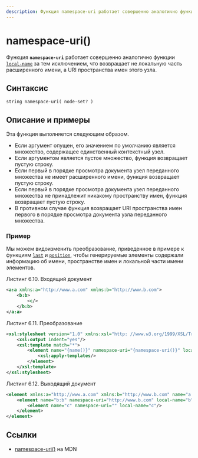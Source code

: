 ```yaml
---
description: Функция namespace-uri работает совершенно аналогично функции local-name за тем исключением, что возвращает не локальную часть расширенного имени, a URI пространства имен этого узла
---
```


# namespace-uri()

Функция **`namespace-uri`** работает совершенно аналогично функции [`local-name`](local-name.md) за тем исключением, что возвращает не локальную часть расширенного имени, a URI пространства имен этого узла.

## Синтаксис

```
string namespace-uri( node-set? )
```

## Описание и примеры

Эта функция выполняется следующим образом.

- Если аргумент опущен, его значением по умолчанию является множество, содержащее единственный контекстный узел.
- Если аргументом является пустое множество, функция возвращает пустую строку.
- Если первый в порядке просмотра документа узел переданного множества не имеет расширенного имени, функция возвращает пустую строку.
- Если первый в порядке просмотра документа узел переданного множества не принадлежит никакому пространству имен, функция возвращает пустую строку.
- В противном случае функция возвращает URI пространства имен первого в порядке просмотра документа узла переданного множества.

### Пример

Мы можем видоизменить преобразование, приведенное в примере к функциям [`last`](last.md) и [`position`](position.md), чтобы генерируемые элементы содержали информацию об имени, пространстве имен и локальной части имени элементов.

Листинг 6.10. Входящий документ

```xml
<a:a xmlns:a="http://www.a.com" xmlns:b="http://www.b.com">
    <b:b>
        <c/>
    </b:b>
</a:a>
```

Листинг 6.11. Преобразование

```xml
<xsl:stylesheet version="1.0" xmlns:xsl="http: //www.w3.org/1999/XSL/Transform" xmlns:a="http://www.a.com" xmlns:b="http://www.b.com">
    <xsl:output indent="yes"/>
    <xsl:template match="*">
        <element name="{name()}" namespace-uri="{namespace-uri()}" local-name="{local-name()}">
            <xsl:apply-templates/>
        </element>
    </xsl:template>
</xsl:stylesheet>
```

Листинг 6.12. Выходящий документ

```xml
<element xmlns:a="http://www.a.com" xmlns:b="http://www.b.com" name="a:a" namespace-uri="http://www.a.com" local-name="a">
    <element name="b:b" namespace-uri="http://www.b.com" local-name="b">
        <element name="c" namespace-uri="" local-name="c"/>
    </element>
</element>
```

## Ссылки

- [namespace-uri()](https://developer.mozilla.org/en-US/docs/Web/XPath/Functions/namespace-uri) на MDN
